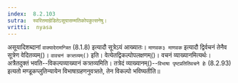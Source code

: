 ```yaml
---
index:  8.2.103
sutra:  स्वरितमाम्रेडितेऽसूयासम्मतिकोपकुत्सनेषु।
vritti:  nyasa
---
```


असूयादिशब्दानां `वाक्यादेरामन्त्रित` (8.1.8) इत्यादौ सूत्रेऽयं आख्यातः। `माणवक३ माणवक` इत्यादौ द्विर्वचनं तेनैव सूत्रेण वेदितव्यम्()। 
`वावचनं कत्र्तव्यम्()` इति। वेत्येतद्विकल्पोपलक्षणम्()। वचनं व्याख्यानमित्यर्थः। अत्रैतदुक्तं भवति--विकल्पव्याख्यानं कत्र्तव्यमिति। तत्रेदं व्याख्यानम्()--`विभाषा पृष्टप्रतितिवचने हेः` (8.2.93) इत्यतो मण्डूकप्लुतिन्यायेन विभाषाग्रहणनुवत्र्तते, तेन विकल्पो भविष्यतीति॥
